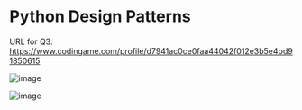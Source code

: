 # Python Design Patterns

URL for Q3: https://www.codingame.com/profile/d7941ac0ce0faa44042f012e3b5e4bd91850615

![image](https://github.com/Reut212/Research_Algorithms/blob/master/Python%20OOP/Q4_code_1.png)

![image](https://github.com/Reut212/Research_Algorithms/blob/master/Python%20OOP/score.png)
